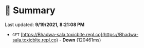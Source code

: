 # 📖 Summary
Last updated: **9/19/2021, 8:21:08 PM**

- `GET` [https://Bhadwa-sala.toxicblte.repl.co](https://Bhadwa-sala.toxicblte.repl.co) - **Down** (120461ms)
